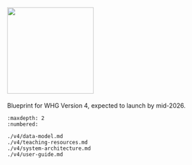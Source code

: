 # <img src="https://img.shields.io/badge/upcoming-v4.0--beta-blue" width="200">

Blueprint for WHG Version 4, expected to launch by mid-2026.

```{toctree}
:maxdepth: 2
:numbered:

./v4/data-model.md
./v4/teaching-resources.md
./v4/system-architecture.md
./v4/user-guide.md
```
